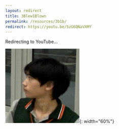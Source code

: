 ```yaml
---
layout: redirect
title: 3Blew1Blown
permalink: /resources/3b1b/
redirect: https://youtu.be/5zG6QNaVXMY
---
```


Redirecting to YouTube...

![](/easter-eggs/Jibba.png){: width="60%"}
